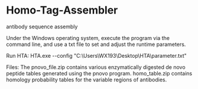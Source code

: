 # Homo-Tag-Assembler
antibody sequence assembly

Under the Windows operating system, execute the program via the command line, and use a txt file to set and adjust the runtime parameters.

Run HTA:
HTA.exe --config "C:\Users\WX193\Desktop\HTA\parameter.txt"

Files:
The pnovo_file.zip contains various enzymatically digested de novo peptide tables generated using the pnovo program.
homo_table.zip contains homology probability tables for the variable regions of antibodies.
